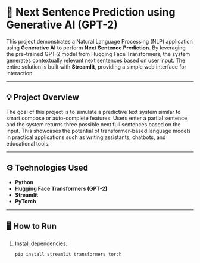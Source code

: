 # 🧠 Next Sentence Prediction using Generative AI (GPT-2)

This project demonstrates a Natural Language Processing (NLP) application using **Generative AI** to perform **Next Sentence Prediction**. By leveraging the pre-trained GPT-2 model from Hugging Face Transformers, the system generates contextually relevant next sentences based on user input. The entire solution is built with **Streamlit**, providing a simple web interface for interaction.

---

## 💡 Project Overview

The goal of this project is to simulate a predictive text system similar to smart compose or auto-complete features. Users enter a partial sentence, and the system returns three possible next full sentences based on the input. This showcases the potential of transformer-based language models in practical applications such as writing assistants, chatbots, and educational tools.

---

## ⚙️ Technologies Used

- **Python**
- **Hugging Face Transformers (GPT-2)**
- **Streamlit**
- **PyTorch**

---

## 🖥️ How to Run

1. Install dependencies:
   ```bash
   pip install streamlit transformers torch
